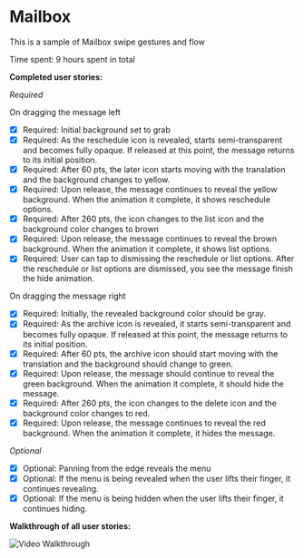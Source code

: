 # Mailbox
This is a sample of Mailbox swipe gestures and flow
 
Time spent: 9 hours spent in total

**Completed user stories:**

_Required_

On dragging the message left
* [x] Required: Initial background set to grab
* [x] Required: As the reschedule icon is revealed, starts semi-transparent and becomes fully opaque. If released at this point, the message returns to its initial position.
* [x] Required: After 60 pts, the later icon starts moving with the translation and the background changes to yellow.
* [x] Required: Upon release, the message continues to reveal the yellow background. When the animation it complete, it shows reschedule options.
* [x] Required: After 260 pts, the icon changes to the list icon and the background color changes to brown
* [x] Required: Upon release, the message continues to reveal the brown background. When the animation it complete, it shows list options.
* [x] Required: User can tap to dismissing the reschedule or list options. After the reschedule or list options are dismissed, you see the message finish the hide animation.

On dragging the message right
* [x] Required: Initially, the revealed background color should be gray.
* [x] Required: As the archive icon is revealed, it starts semi-transparent and becomes fully opaque. If released at this point, the message returns to its initial position.
* [x] Required: After 60 pts, the archive icon should start moving with the translation and the background should change to green.
* [x] Required: Upon release, the message should continue to reveal the green background. When the animation it complete, it should hide the message.
* [x] Required: After 260 pts, the icon changes to the delete icon and the background color changes to red.
* [x] Required: Upon release, the message continues to reveal the red background. When the animation it complete, it hides the message.

_Optional_ 
* [x] Optional: Panning from the edge reveals the menu
* [x] Optional: If the menu is being revealed when the user lifts their finger, it continues revealing.
* [x] Optional: If the menu is being hidden when the user lifts their finger, it continues hiding.

**Walkthrough of all user stories:**

![Video Walkthrough](walkthrough.gif)